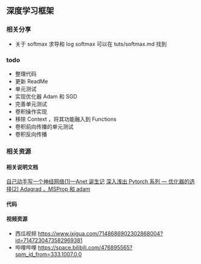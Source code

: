 ## 深度学习框架

### 相关分享 
- 关于 softmax 求导和 log softmax 可以在 tuts/softmax.md 找到

### todo
- 整理代码
- 更新 ReadMe
- 单元测试
- 实现优化器 Adam 和 SGD 
- 完善单元测试
- 卷积操作实现
- 移除 Context ，将其功能融入到 Functions
- 卷积前向传播的单元测试
- 卷积反向传播

### 相关资源
#### 相关说明文档

[自己动手写一个神经网络(1)—Anet 诞生记](https://juejin.cn/post/7148771409177608199/)
[深入浅出 Pytorch 系列 — 优化器的选择(2) Adagrad 、MSProp 和 adam](https://juejin.cn/post/7130601449381658631)
#### 代码
#### 视频资源
- 西瓜视频
https://www.ixigua.com/7148686902302868004?id=7147230473582969381
- 哔哩哔哩
https://space.bilibili.com/476895565?spm_id_from=333.1007.0.0